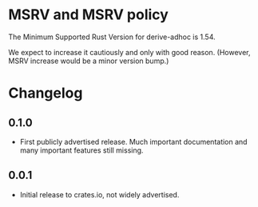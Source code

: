 # MSRV and MSRV policy

The Minimum Supported Rust Version for derive-adhoc is 1.54.

We expect to increase it cautiously and only with good reason.
(However, MSRV increase would be a minor version bump.)

# Changelog

## 0.1.0

 * First publicly advertised release.
   Much important documentation and
   many important features still missing.

## 0.0.1

 * Initial release to crates.io, not widely advertised.
